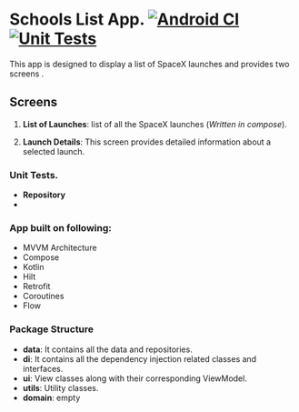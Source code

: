 # Schools List App. [![Android CI](https://github.com/sabinmj/anzapp/actions/workflows/android.yml/badge.svg)](https://github.com/sabinmj/anzapp/actions/workflows/android.yml)   [![Unit Tests](https://github.com/sabinmj/anzapp/actions/workflows/unittests.yml/badge.svg)](https://github.com/sabinmj/anzapp/actions/workflows/unittests.yml)

This app is designed to display a list of SpaceX launches and provides two screens .

## Screens

1. **List of Launches**: list of all the SpaceX launches (*Written in compose*).

2. **Launch Details**: This screen provides detailed information about a selected launch.

### Unit Tests.
- **Repository**
- 
### App built on following:

- MVVM Architecture
- Compose
- Kotlin
- Hilt
- Retrofit
- Coroutines
- Flow

### Package Structure

- **data**: It contains all the data and repositories.
- **di**: It contains all the dependency injection related classes and interfaces.
- **ui**: View classes along with their corresponding ViewModel.
- **utils**: Utility classes.
- **domain**: empty 
